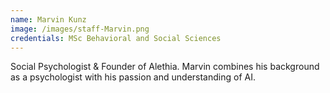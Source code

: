 ```yaml
---
name: Marvin Kunz
image: /images/staff-Marvin.png
credentials: MSc Behavioral and Social Sciences
---
```


Social Psychologist & Founder of Alethia.
Marvin combines his background as a psychologist with his passion and understanding of AI. 
